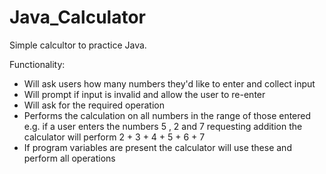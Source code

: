 # Java_Calculator

Simple calcultor to practice Java.

Functionality:
  - Will ask users how many numbers they'd like to enter and collect input
  - Will prompt if input is invalid and allow the user to re-enter
  - Will ask for the required operation
  - Performs the calculation on all numbers in the range of those entered 
      e.g. if a user enters the numbers 5 , 2 and 7 requesting addition the calculator will perform 2 + 3 + 4 + 5 + 6 + 7
  - If program variables are present the calculator will use these and perform all operations
